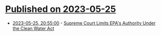 # [Published on 2023-05-25](index.md)

* [2023-05-25, 20:55:00](https://news.slashdot.org/story/23/05/25/2050259/supreme-court-limits-epas-authority-under-the-clean-water-act?utm_source=rss1.0mainlinkanon&utm_medium=feed) - [Supreme Court Limits EPA's Authority Under the Clean Water Act](https://news.slashdot.org/story/23/05/25/2050259/supreme-court-limits-epas-authority-under-the-clean-water-act?utm_source=rss1.0mainlinkanon&utm_medium=feed)
